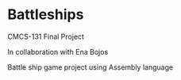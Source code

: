# Battleships
CMCS-131 Final Project

In collaboration with Ena Bojos

Battle ship game project using Assembly language



